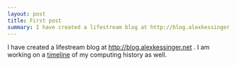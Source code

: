 ```yaml
---
layout: post
title: First post
summary: I have created a lifestream blog at http://blog.alexkessinger.net . I am working on a [timeline](/timeline.html "Alex's Timeline") of my computing history as well.
---
```


I have created a lifestream blog at http://blog.alexkessinger.net . I am working on a [timeline](/timeline.html "Alex's Timeline") of my computing history as well. 